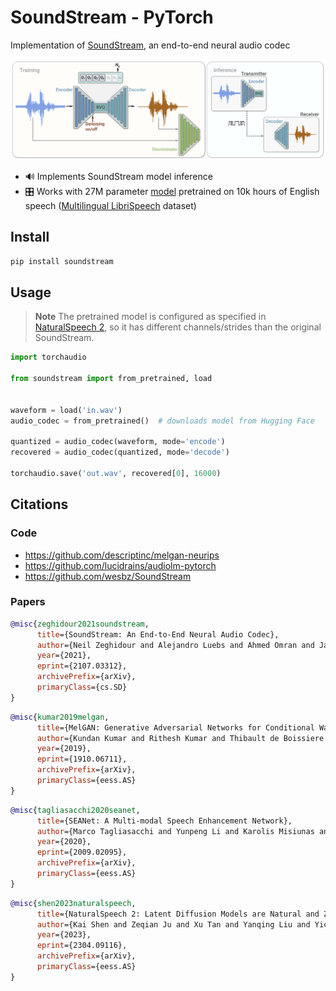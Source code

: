 # SoundStream - PyTorch
Implementation of [SoundStream](https://arxiv.org/abs/2107.03312), an end-to-end neural audio codec

![Figure 2 from the SoundStream paper](images/figure2.png)

- 🔊 Implements SoundStream model inference
- 🎛️ Works with 27M parameter [model](https://huggingface.co/haydenshively/SoundStream/) pretrained on 10k hours of English speech ([Multilingual LibriSpeech](https://www.openslr.org/94/) dataset)

## Install
```bash
pip install soundstream
```

## Usage

> **Note**
> The pretrained model is configured as specified in [NaturalSpeech 2](https://arxiv.org/abs/2304.09116), so it has different channels/strides than the original SoundStream.

```Python
import torchaudio

from soundstream import from_pretrained, load


waveform = load('in.wav')
audio_codec = from_pretrained()  # downloads model from Hugging Face

quantized = audio_codec(waveform, mode='encode')
recovered = audio_codec(quantized, mode='decode')

torchaudio.save('out.wav', recovered[0], 16000)
```

## Citations

### Code

- https://github.com/descriptinc/melgan-neurips
- https://github.com/lucidrains/audiolm-pytorch
- https://github.com/wesbz/SoundStream

### Papers

```bibtex
@misc{zeghidour2021soundstream,
      title={SoundStream: An End-to-End Neural Audio Codec}, 
      author={Neil Zeghidour and Alejandro Luebs and Ahmed Omran and Jan Skoglund and Marco Tagliasacchi},
      year={2021},
      eprint={2107.03312},
      archivePrefix={arXiv},
      primaryClass={cs.SD}
}
```

```bibtex
@misc{kumar2019melgan,
      title={MelGAN: Generative Adversarial Networks for Conditional Waveform Synthesis}, 
      author={Kundan Kumar and Rithesh Kumar and Thibault de Boissiere and Lucas Gestin and Wei Zhen Teoh and Jose Sotelo and Alexandre de Brebisson and Yoshua Bengio and Aaron Courville},
      year={2019},
      eprint={1910.06711},
      archivePrefix={arXiv},
      primaryClass={eess.AS}
}
```

```bibtex
@misc{tagliasacchi2020seanet,
      title={SEANet: A Multi-modal Speech Enhancement Network}, 
      author={Marco Tagliasacchi and Yunpeng Li and Karolis Misiunas and Dominik Roblek},
      year={2020},
      eprint={2009.02095},
      archivePrefix={arXiv},
      primaryClass={eess.AS}
}
```

```bibtex
@misc{shen2023naturalspeech,
      title={NaturalSpeech 2: Latent Diffusion Models are Natural and Zero-Shot Speech and Singing Synthesizers}, 
      author={Kai Shen and Zeqian Ju and Xu Tan and Yanqing Liu and Yichong Leng and Lei He and Tao Qin and Sheng Zhao and Jiang Bian},
      year={2023},
      eprint={2304.09116},
      archivePrefix={arXiv},
      primaryClass={eess.AS}
}
```